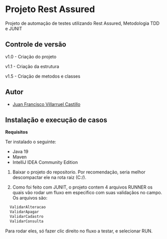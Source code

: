 
# Projeto Rest Assured

Projeto de automação de testes utilizando Rest Assured, Metodologia TDD e JUNIT
## Controle de versão

v1.0 - Criação do projeto

v1.1 - Criação da estrutura

v1.5 - Criação de metodos e classes 


## Autor

- [Juan Francisco Villarruel Castillo](https://github.com/jfvc777)


## Instalação e execução de casos

**Requisitos**

Ter instalado o seguinte:

- Java 19
- Maven
- IntelliJ IDEA Community Edition 

1. Baixar o projeto do repositorio. Por recomendação, seria melhor descompactar ele na rota raiz (C:/).

2. Como foi feito com JUNIT, o projeto contem 4 arquivos RUNNER os quais vão rodar um fluxo em especifico com suas validaçãos no campo. Os arquivos são:

```bash
  ValidarAlteracao
  ValidarApagar
  ValidarCadastro
  ValidarConsulta
```
Para rodar eles, só fazer clic direito no fluxo a testar, e selecionar RUN.